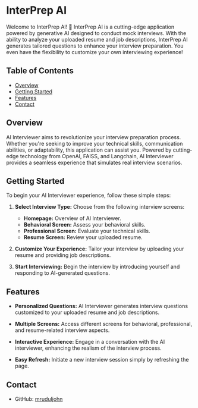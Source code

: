 

# InterPrep AI

Welcome to InterPrep AI! 👏 InterPrep AI is a cutting-edge application powered by generative AI designed to conduct mock interviews. With the ability to analyze your uploaded resume and job descriptions, InterPrep AI generates tailored questions to enhance your interview preparation. You even have the flexibility to customize your own interviewing experience!

## Table of Contents

- [Overview](#overview)
- [Getting Started](#getting-started)
- [Features](#features)
- [Contact](#contact)
<!-- - [Acknowledgments](#acknowledgments) -->

## Overview

AI Interviewer aims to revolutionize your interview preparation process. Whether you're seeking to improve your technical skills, communication abilities, or adaptability, this application can assist you. Powered by cutting-edge technology from OpenAI, FAISS, and Langchain, AI Interviewer provides a seamless experience that simulates real interview scenarios.

## Getting Started

To begin your AI Interviewer experience, follow these simple steps:

1. **Select Interview Type:** Choose from the following interview screens:
   - **Homepage:** Overview of AI Interviewer.
   - **Behavioral Screen:** Assess your behavioral skills.
   - **Professional Screen:** Evaluate your technical skills.
   - **Resume Screen:** Review your uploaded resume.
   
2. **Customize Your Experience:** Tailor your interview by uploading your resume and providing job descriptions.

3. **Start Interviewing:** Begin the interview by introducing yourself and responding to AI-generated questions.

## Features

- **Personalized Questions:** AI Interviewer generates interview questions customized to your uploaded resume and job descriptions.

- **Multiple Screens:** Access different screens for behavioral, professional, and resume-related interview aspects.

- **Interactive Experience:** Engage in a conversation with the AI interviewer, enhancing the realism of the interview process.

- **Easy Refresh:** Initiate a new interview session simply by refreshing the page.

## Contact

- GitHub: [mruduljohn](https://github.com/mruduljohn)

<!-- ## Acknowledgments

InterPrep AI is powered by a blend of advanced technologies:

- OpenAI: Providing the generative AI capabilities.
- FAISS: Enhancing search and retrieval capabilities.
- Langchain: Facilitating natural language interactions.

The application is proudly built with [Streamlit](https://streamlit.io/).

---

Remember, InterPrep AI is your partner in preparing for your future interviews. Sharpen your skills, boost your confidence, and seize those career opportunities with confidence! 🚀 -->